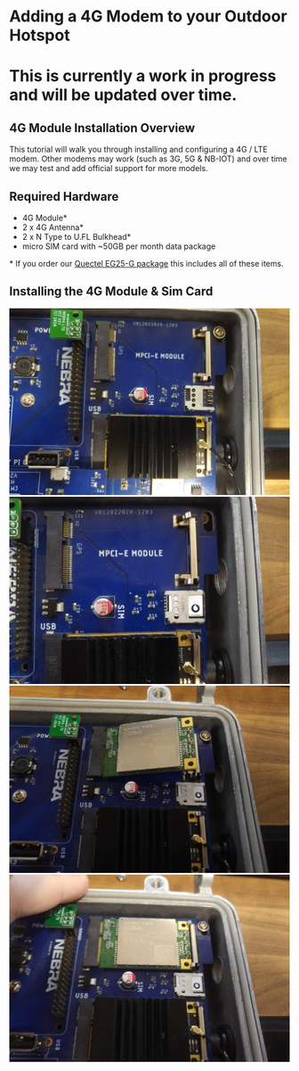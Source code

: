 # Adding a 4G Modem to your Outdoor Hotspot

# This is currently a work in progress and will be updated over time.

## 4G Module Installation Overview

This tutorial will walk you through installing and configuring a 4G / LTE modem. Other modems may work (such as 3G, 5G & NB-IOT) and over time we may test and add official support for more models.

## Required Hardware

* 4G Module*
* 2 x 4G Antenna*
* 2 x N Type to U.FL Bulkhead*
* micro SIM card with ~50GB per month data package

\* If you order our [Quectel EG25-G package](https://www.nebra.com/products/quectel-eg25-g-mini-pcie-with-antennas) this includes all of these items.

## Installing the 4G Module & Sim Card

![LTE](../media/photos/lte-1.jpg  ':size=350')
![LTE](../media/photos/lte-2.jpg  ':size=350')
![LTE](../media/photos/lte-3.jpg  ':size=350')
![LTE](../media/photos/lte-4.jpg  ':size=350')
